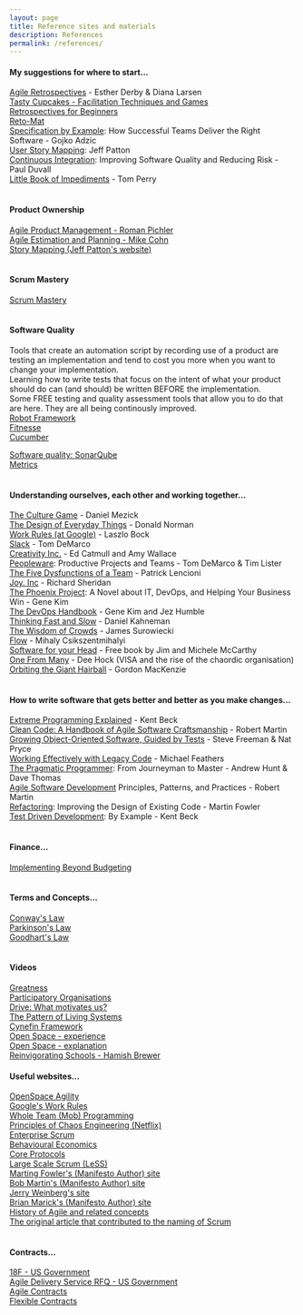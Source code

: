 ```yaml
---
layout: page
title: Reference sites and materials
description: References
permalink: /references/
---
```


#### My suggestions for where to start...
[Agile Retrospectives](https://www.amazon.com/Agile-Retrospectives-Making-Pragmatic-Programmers-ebook/dp/B00B03SRJW) - Esther Derby & Diana Larsen  
[Tasty Cupcakes - Facilitation Techniques and Games](http://tastycupcakes.org)  
[Retrospectives for Beginners](http://finding-marbles.com/retr-o-mat/the-best-retrospective-for-beginners/)  
[Reto-Mat](https://plans-for-retrospectives.com)  
[Specification by Example](https://www.amazon.com/Specification-Example-Successful-Deliver-Software/dp/1617290084): How Successful Teams Deliver the Right Software - Gojko Adzic  
[User Story Mapping](https://www.amazon.com/User-Story-Mapping-Discover-Product-ebook/dp/B00NF07FHS): Jeff Patton  
[Continuous Integration](https://www.amazon.com/Continuous-Integration-Improving-Addison-Wesley-Signature-ebook/dp/B0026772IS): Improving Software Quality and Reducing Risk - Paul Duvall  
[Little Book of Impediments](https://www.amazon.com/dp/B01D8VYWZG) - Tom Perry  
<br/>  

#### Product Ownership
[Agile Product Management - Roman Pichler](https://www.amazon.com/Agile-Product-Management-Scrum-Addison-Wesley/dp/0321605780)  
[Agile Estimation and Planning - Mike Cohn](https://www.amazon.com/Agile-Estimating-Planning-Robert-Martin-ebook/dp/B004X1D3TC)  
[Story Mapping (Jeff Patton's website)](https://jpattonassociates.com/user-story-mapping/)  
<br/>  

#### Scrum Mastery
[Scrum Mastery](https://www.amazon.com/Scrum-Mastery-Geoff-Watts-ebook/dp/B00D6WWN7C)  
<br/>  

#### Software Quality
Tools that create an automation script by recording use of a product are testing an implementation and tend to cost you more when you want to change your implementation.  
Learning how to write tests that focus on the intent of what your product should do can (and should) be written BEFORE the implementation.  
Some FREE testing and quality assessment tools that allow you to do that are here. They are all being continously improved.  
[Robot Framework](http://robotframework.org/)  
[Fitnesse](http://www.fitnesse.org/)  
[Cucumber](https://cucumber.io/)  
  
[Software quality: SonarQube](https://www.sonarqube.org/)  
[Metrics](https://github.com/dropwizard/metrics)  
<br/>  

#### Understanding ourselves, each other and working together…
[The Culture Game](https://www.amazon.com/Culture-Game-Tools-Agile-Manager/dp/0984875301) - Daniel Mezick  
[The Design of Everyday Things](https://www.amazon.co.uk/gp/product/0262525674) - Donald Norman  
[Work Rules (at Google)](https://www.amazon.com/Work-Rules-Insights-Inside-Transform-ebook/dp/B00MEMMVB8) - Laszlo Bock  
[Slack](https://www.amazon.com/Slack-Getting-Burnout-Busywork-Efficiency-ebook/dp/B004SOVC2Y) - Tom DeMarco  
[Creativity Inc.](https://www.amazon.com/Creativity-Inc-Overcoming-Unseen-Inspiration-ebook/dp/B00FUZQYBO) - Ed Catmull and Amy Wallace  
[Peopleware](https://www.amazon.com/Peopleware-Productive-Projects-Tom-DeMarco-ebook/dp/B00DY5A8X2): Productive Projects and Teams - Tom DeMarco & Tim Lister  
[The Five Dysfunctions of a Team](https://www.amazon.com/Five-Dysfunctions-Team-Enhanced-Leadership-ebook/dp/B006960LQW) - Patrick Lencioni  
[Joy. Inc](https://www.amazon.com/Joy-Inc-Built-Workplace-People-ebook/dp/B00DMCW1FK) - Richard Sheridan  
[The Phoenix Project](https://www.amazon.com/Phoenix-Project-DevOps-Helping-Business/dp/0988262509): A Novel about IT, DevOps, and Helping Your Business Win - Gene Kim  
[The DevOps Handbook](https://www.amazon.com/DevOps-Handbook-World-Class-Reliability-Organizations-ebook/dp/B01M9ASFQ3) - Gene Kim and Jez Humble  
[Thinking Fast and Slow](https://www.amazon.com/Thinking-Fast-Slow-Daniel-Kahneman-ebook/dp/B00555X8OA) - Daniel Kahneman  
[The Wisdom of Crowds](https://www.amazon.com/Wisdom-Crowds-James-Surowiecki-ebook/dp/B000FCKC3I) - James Surowiecki  
[Flow](https://www.amazon.com/Flow-Psychology-Experience-Perennial-Classics-ebook/dp/B000W94FE6) - Mihaly Csikszentmihalyi  
[Software for your Head](http://liveingreatness.com/software-for-your-head-book/) - Free book by Jim and Michele McCarthy  
[One From Many](https://www.amazon.com/One-Many-VISA-Chaordic-Organization-ebook/dp/B00XAX5UY0) - Dee Hock (VISA and the rise of the chaordic organisation)  
[Orbiting the Giant Hairball](https://www.amazon.com/Orbiting-Giant-Hairball-Corporate-Surviving/dp/0670879835) - Gordon MacKenzie  
<br/>  

#### How to write **soft**ware that gets better and better as you make changes…
[Extreme Programming Explained](https://www.amazon.com/Extreme-Programming-Explained-Embrace-Change-ebook/dp/B00N1ZN6C0) - Kent Beck  
[Clean Code: A Handbook of Agile Software Craftsmanship](https://www.amazon.com/Clean-Code-Handbook-Software-Craftsmanship-ebook/dp/B001GSTOAM) - Robert Martin  
[Growing Object-Oriented Software, Guided by Tests](https://www.amazon.com/Growing-Object-Oriented-Software-Addison-Wesley-Signature-ebook/dp/B002TIOYVW) - Steve Freeman & Nat Pryce  
[Working Effectively with Legacy Code](https://www.amazon.com/Working-Effectively-Legacy-Robert-Martin-ebook/dp/B005OYHF0A) - Michael Feathers  
[The Pragmatic Programmer](https://www.amazon.com/Pragmatic-Programmer-Journeyman-Master-ebook/dp/B003GCTQAE): From Journeyman to Master - Andrew Hunt & Dave Thomas  
[Agile Software Development](https://www.amazon.com/Software-Development-Principles-Patterns-Practices/dp/1292025948) Principles, Patterns, and Practices - Robert Martin  
[Refactoring](https://www.amazon.com/Refactoring-Improving-Existing-Addison-Wesley-Technology-ebook/dp/B007WTFWJ6): Improving the Design of Existing Code - Martin Fowler  
[Test Driven Development](https://www.amazon.com/Test-Driven-Development-Kent-Beck/dp/0321146530): By Example - Kent Beck  
<br/>  

#### Finance…
[Implementing Beyond Budgeting](https://www.amazon.com/Implementing-Beyond-Budgeting-Unlocking-Performance-ebook/dp/B01HXJIY80)  
<br/>  

#### Terms and Concepts…
[Conway's Law](http://www.melconway.com/Home/Conways_Law.html)  
[Parkinson's Law](https://en.wikipedia.org/wiki/Parkinson%27s_law)  
[Goodhart's Law](https://en.wikipedia.org/wiki/Goodhart%27s_law)  
<br/>  

#### Videos
[Greatness](https://www.youtube.com/watch?v=OqmdLcyES_Q&t=17s)  
[Participatory Organisations](https://www.youtube.com/watch?v=ewA2BqbWhUQ&feature=youtu.be)  
[Drive: What motivates us?](https://www.youtube.com/watch?v=u6XAPnuFjJc)  
[The Pattern of Living Systems](https://www.youtube.com/watch?v=RUIStx-nZ3I)  
[Cynefin Framework](https://www.youtube.com/watch?v=N7oz366X0-8)  
[Open Space - experience](https://www.youtube.com/watch?v=WQj12jmLGr4)  
[Open Space - explanation](https://www.youtube.com/watch?v=a3jVOKQYm6E)  
[Reinvigorating Schools - Hamish Brewer](https://www.youtube.com/watch?v=VKt9CslbVsg)
<br/>  

#### Useful websites…
[OpenSpace Agility](http://openspaceagility.com/)  
[Google's Work Rules](https://rework.withgoogle.com/)  
[Whole Team (Mob) Programming](http://mobprogramming.org/)  
[Principles of Chaos Engineering (Netflix)](http://principlesofchaos.org/)  
[Enterprise Scrum](http://www.enterprisescrum.com/)  
[Behavioural Economics](http://danariely.com/)  
[Core Protocols](https://liveingreatness.com/core-protocols/)  
[Large Scale Scrum (LeSS)](http://less.works/)  
[Marting Fowler's (Manifesto Author) site](http://martinfowler.com/)  
[Bob Martin's (Manifesto Author) site](http://butunclebob.com/ArticleS.UncleBob.PrinciplesOfOod)  
[Jerry Weinberg's site](http://www.geraldmweinberg.com/Site/Home.html)  
[Brian Marick's (Manifesto Author) site](http://www.exampler.com)  
[History of Agile and related concepts](https://www.agilealliance.org/agile101/practices-timeline/)  
[The original article that contributed to the naming of Scrum](https://hbr.org/1986/01/the-new-new-product-development-game)  
<br/>

#### Contracts...
[18F - US Government](https://18f.gsa.gov/2015/06/15/agile-bpa-is-here/)  
[Agile Delivery Service RFQ - US Government ](https://github.com/18F/ads-bpa/blob/18f-pages/assets/ADS%20RFQ%20Revised%20Modification%205.pdf)  
[Agile Contracts](http://agilecontracts.org/)  
[Flexible Contracts](http://www.flexiblecontracts.com/)  
<br/>
